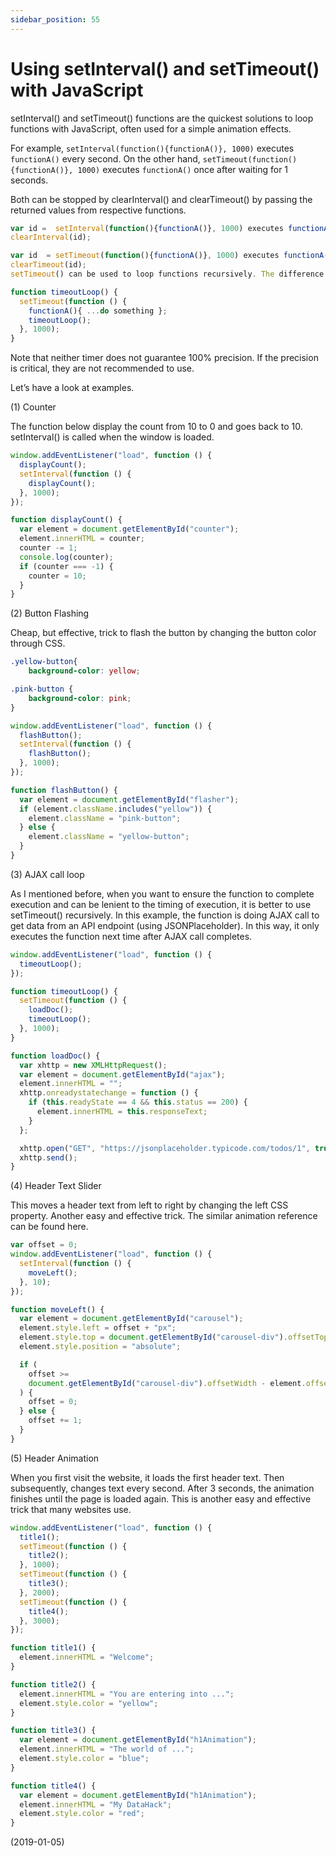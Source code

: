 ```yaml
---
sidebar_position: 55
---
```


# Using setInterval() and setTimeout() with JavaScript

setInterval() and setTimeout() functions are the quickest solutions to loop functions with JavaScript, often used for a simple animation effects.

For example, `setInterval(function(){functionA()}, 1000)` executes `functionA()` every second. On the other hand, `setTimeout(function(){functionA()}, 1000)` executes `functionA()` once after waiting for 1 seconds.

Both can be stopped by clearInterval() and clearTimeout() by passing the returned values from respective functions.

```js
var id =  setInterval(function(){functionA()}, 1000) executes functionA();
clearInterval(id);

var id  = setTimeout(function(){functionA()}, 1000) executes functionA();
clearTimeout(id);
setTimeout() can be used to loop functions recursively. The difference from using setInterval() is that the recursive way with setTimeout() calls the function next time only when the first function completes the execution. setInterval() calls the function next time regardless of the execution completion as soon as the time is up. If your function needs to complete the execution before the subsequent call (e.g. AJAX call), it is better to use setTimeout() recursively.

function timeoutLoop() {
  setTimeout(function () {
    functionA(){ ...do something };
    timeoutLoop();
  }, 1000);
}
```

Note that neither timer does not guarantee 100% precision. If the precision is critical, they are not recommended to use.

Let’s have a look at examples.

(1) Counter

The function below display the count from 10 to 0 and goes back to 10. setInterval() is called when the window is loaded.

```js
window.addEventListener("load", function () {
  displayCount();
  setInterval(function () {
    displayCount();
  }, 1000);
});

function displayCount() {
  var element = document.getElementById("counter");
  element.innerHTML = counter;
  counter -= 1;
  console.log(counter);
  if (counter === -1) {
    counter = 10;
  }
}
```

(2) Button Flashing

Cheap, but effective, trick to flash the button by changing the button color through CSS.

```css
.yellow-button{
    background-color: yellow;

.pink-button {
    background-color: pink;
}
```

```js
window.addEventListener("load", function () {
  flashButton();
  setInterval(function () {
    flashButton();
  }, 1000);
});

function flashButton() {
  var element = document.getElementById("flasher");
  if (element.className.includes("yellow")) {
    element.className = "pink-button";
  } else {
    element.className = "yellow-button";
  }
}
```

(3) AJAX call loop

As I mentioned before, when you want to ensure the function to complete execution and can be lenient to the timing of execution, it is better to use setTimeout() recursively. In this example, the function is doing AJAX call to get data from an API endpoint (using JSONPlaceholder). In this way, it only executes the function next time after AJAX call completes.

```js
window.addEventListener("load", function () {
  timeoutLoop();
});

function timeoutLoop() {
  setTimeout(function () {
    loadDoc();
    timeoutLoop();
  }, 1000);
}

function loadDoc() {
  var xhttp = new XMLHttpRequest();
  var element = document.getElementById("ajax");
  element.innerHTML = "";
  xhttp.onreadystatechange = function () {
    if (this.readyState == 4 && this.status == 200) {
      element.innerHTML = this.responseText;
    }
  };

  xhttp.open("GET", "https://jsonplaceholder.typicode.com/todos/1", true);
  xhttp.send();
}
```

(4) Header Text Slider

This moves a header text from left to right by changing the left CSS property. Another easy and effective trick. The similar animation reference can be found here.

```js
var offset = 0;
window.addEventListener("load", function () {
  setInterval(function () {
    moveLeft();
  }, 10);
});

function moveLeft() {
  var element = document.getElementById("carousel");
  element.style.left = offset + "px";
  element.style.top = document.getElementById("carousel-div").offsetTop;
  element.style.position = "absolute";

  if (
    offset >=
    document.getElementById("carousel-div").offsetWidth - element.offsetWidth
  ) {
    offset = 0;
  } else {
    offset += 1;
  }
}
```

(5) Header Animation

When you first visit the website, it loads the first header text. Then subsequently, changes text every second. After 3 seconds, the animation finishes until the page is loaded again. This is another easy and effective trick that many websites use.

```js
window.addEventListener("load", function () {
  title1();
  setTimeout(function () {
    title2();
  }, 1000);
  setTimeout(function () {
    title3();
  }, 2000);
  setTimeout(function () {
    title4();
  }, 3000);
});

function title1() {
  element.innerHTML = "Welcome";
}

function title2() {
  element.innerHTML = "You are entering into ...";
  element.style.color = "yellow";
}

function title3() {
  var element = document.getElementById("h1Animation");
  element.innerHTML = "The world of ...";
  element.style.color = "blue";
}

function title4() {
  var element = document.getElementById("h1Animation");
  element.innerHTML = "My DataHack";
  element.style.color = "red";
}
```

(2019-01-05)
